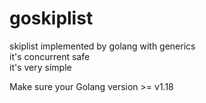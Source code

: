 # goskiplist
skiplist implemented by golang with generics  
it's concurrent safe  
it's very simple  

Make sure your Golang version >= v1.18
